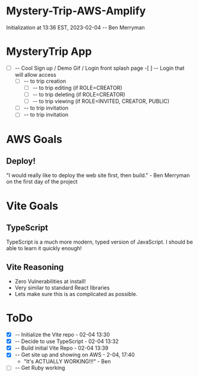 # Mystery-Trip-AWS-Amplify

Initialization at 13:36 EST, 2023-02-04 -- Ben Merryman

# MysteryTrip App

- [ ] -- Cool Sign up / Demo Gif / Login front splash page -[ ] -- Login that will allow access
  - [ ] -- to trip creation
    - [ ] -- to trip editing (if ROLE=CREATOR)
    - [ ] -- to trip deleting (if ROLE=CREATOR)
    - [ ] -- to trip viewing (if ROLE=INVITED, CREATOR, PUBLIC)
  - [ ] -- to trip invitation
  - [ ] -- to trip invitation

# AWS Goals

## Deploy!

"I would really like to deploy the web site first, then build." - Ben Merryman on the first day of the project

# Vite Goals

## TypeScript

TypeScript is a much more modern, typed version of JavaScript. I should be able to learn it quickly enough!

## Vite Reasoning

- Zero Vulnerabilities at install!
- Very similar to standard React libraries
- Lets make sure this is as complicated as possible.

# ToDo

- [x] -- Initialize the Vite repo - 02-04 13:30
- [x] -- Decide to use TypeScript - 02-04 13:32
- [x] -- Build initial Vite Repo - 02-04 13:39
- [x] -- Get site up and showing on AWS - 2-04, 17:40
  - "It's ACTUALLY WORKING!!!" - Ben
- [ ] -- Get Ruby working
